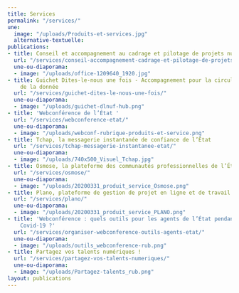 ```yaml
---
title: Services
permalink: "/services/"
une:
  image: "/uploads/Produits-et-services.jpg"
  alternative-textuelle: 
publications:
- title: Conseil et accompagnement au cadrage et pilotage de projets numériques
  url: "/services/conseil-accompagnement-cadrage-et-pilotage-de-projets-numeriques/"
  une-ou-diaporama:
  - image: "/uploads/office-1209640_1920.jpg"
- title: Guichet Dites-le-nous une fois - Accompagnement pour la circulation et l’exploitation
    de la donnée
  url: "/services/guichet-dites-le-nous-une-fois/"
  une-ou-diaporama:
  - image: "/uploads/guichet-dlnuf-hub.png"
- title: 'Webconférence de l’État '
  url: "/services/webconference-etat/"
  une-ou-diaporama:
  - image: "/uploads/webconf-rubrique-produits-et-service.png"
- title: Tchap, la messagerie instantanée de confiance de l’État
  url: "/services/tchap-messagerie-instantanee-etat/"
  une-ou-diaporama:
  - image: "/uploads/740x500_Visuel_Tchap.jpg"
- title: Osmose, la plateforme des communautés professionnelles de l’État
  url: "/services/osmose/"
  une-ou-diaporama:
  - image: "/uploads/20200331_produit_service_Osmose.png"
- title: Plano, plateforme de gestion de projet en ligne et de travail collaboratif
  url: "/services/plano/"
  une-ou-diaporama:
  - image: "/uploads/20200331_produit_service_PLANO.png"
- title: 'Webconférence : quels outils pour les agents de l’État pendant la crise
    Covid-19 ?'
  url: "/services/organiser-webconference-outils-agents-etat/"
  une-ou-diaporama:
  - image: "/uploads/outils_webconference-rub.png"
- title: Partagez vos talents numériques !
  url: "/services/partagez-vos-talents-numeriques/"
  une-ou-diaporama:
  - image: "/uploads/Partagez-talents_rub.png"
layout: publications
---
```


